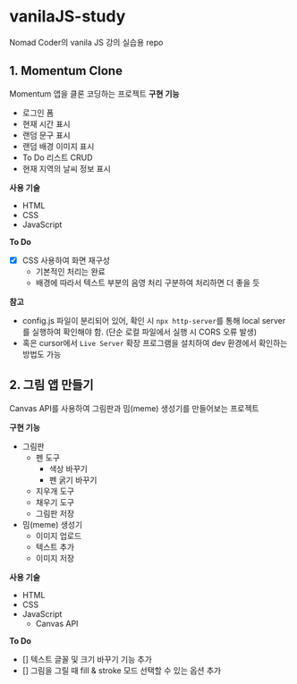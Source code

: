 # vanilaJS-study

Nomad Coder의 vanila JS 강의 실습용 repo

## 1. Momentum Clone

Momentum 앱을 클론 코딩하는 프로젝트
**구현 기능**

- 로그인 폼
- 현재 시간 표시
- 랜덤 문구 표시
- 랜덤 배경 이미지 표시
- To Do 리스트 CRUD
- 현재 지역의 날씨 정보 표시

**사용 기술**

- HTML
- CSS
- JavaScript

**To Do**

- [x] CSS 사용하여 화면 재구성
  - 기본적인 처리는 완료
  - 배경에 따라서 텍스트 부분의 음영 처리 구분하여 처리하면 더 좋을 듯

**참고**

- config.js 파일이 분리되어 있어, 확인 시 `npx http-server`를 통해 local server를 실행하여 확인해야 함. (단순 로컬 파일에서 실행 시 CORS 오류 발생)
- 혹은 cursor에서 `Live Server` 확장 프로그램을 설치하여 dev 환경에서 확인하는 방법도 가능

## 2. 그림 앱 만들기

Canvas API를 사용하여 그림판과 밈(meme) 생성기를 만들어보는 프로젝트

**구현 기능**

- 그림판
  - 펜 도구
    - 색상 바꾸기
    - 펜 굵기 바꾸기
  - 지우개 도구
  - 채우기 도구
  - 그림판 저장
- 밈(meme) 생성기
  - 이미지 업로드
  - 텍스트 추가
  - 이미지 저장

**사용 기술**

- HTML
- CSS
- JavaScript
  - Canvas API

**To Do**

- [] 텍스트 글꼴 및 크기 바꾸기 기능 추가
- [] 그림을 그릴 때 fill & stroke 모드 선택할 수 있는 옵션 추가
